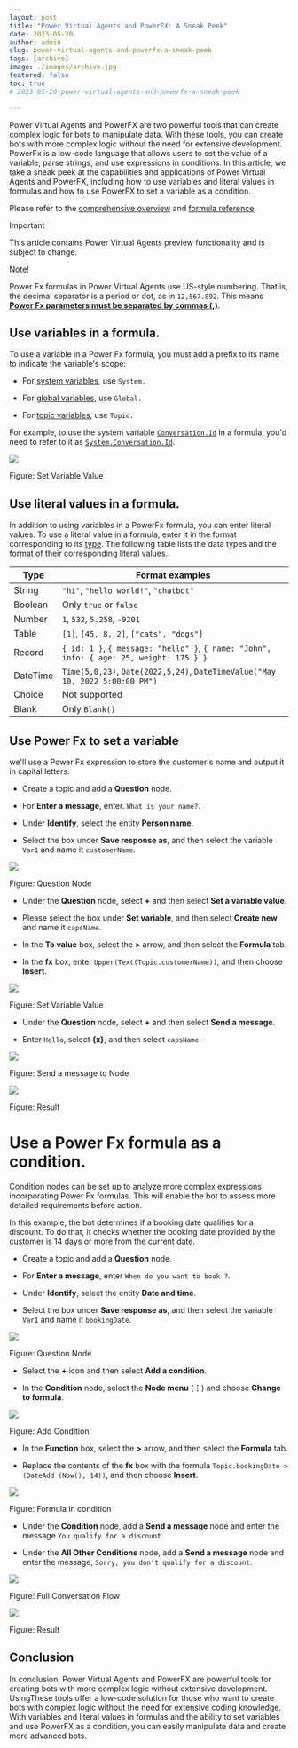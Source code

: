 ```yaml
---
layout: post
title: "Power Virtual Agents and PowerFX: A Sneak Peek"
date: 2023-05-20
author: admin
slug: power-virtual-agents-and-powerfx-a-sneak-peek
tags: [archive]
image: ./images/archive.jpg
featured: false
toc: true
# 2023-05-20-power-virtual-agents-and-powerfx-a-sneak-peek

---
```


Power Virtual Agents and PowerFX are two powerful tools that can create complex logic for bots to manipulate data. With these tools, you can create bots with more complex logic without the need for extensive development. PowerFx is a low-code language that allows users to set the value of a variable, parse strings, and use expressions in conditions. In this article, we take a sneak peek at the capabilities and applications of Power Virtual Agents and PowerFX, including how to use variables and literal values in formulas and how to use PowerFX to set a variable as a condition.

Please refer to the [comprehensive overview](https://learn.microsoft.com/en-us/power-platform/power-fx/overview) and [formula reference](https://learn.microsoft.com/en-us/power-platform/power-fx/formula-reference).

 Important

 This article contains Power Virtual Agents preview functionality and is subject to change.

 Note!  

 Power Fx formulas in Power Virtual Agents use US-style numbering. That is, the decimal separator is a period or dot, as in `12,567.892`. This means [**Power Fx parameters must be separated by commas (,)**](https://learn.microsoft.com/en-us/power-platform/power-fx/expression-grammar#separators).

## **Use variables in a formula.**

To use a variable in a Power Fx formula, you must add a prefix to its name to indicate the variable's scope:

* For [system variables](https://learn.microsoft.com/en-us/power-virtual-agents/preview/authoring-variables#system-variables), use `System.`
  
* For [global variables](https://learn.microsoft.com/en-us/power-virtual-agents/preview/authoring-variables-bot), use `Global.`
  
* For [topic variables](https://learn.microsoft.com/en-us/power-virtual-agents/preview/authoring-variables), use `Topic.`
  

For example, to use the system variable [`Conversation.Id`](http://Conversation.Id) in a formula, you'd need to refer to it as [`System.Conversation.Id`](http://System.Conversation.Id).

![]({{site.baseurl}}/images/clhvwrsyx029408nv61zsfy8u.md/e33e92da-801f-4002-a5d1-e9fbb9e94cb0.png)

Figure: Set Variable Value

## **Use literal values in a formula.**

In addition to using variables in a PowerFx formula, you can enter literal values. To use a literal value in a formula, enter it in the format corresponding to its [type](https://learn.microsoft.com/en-us/power-virtual-agents/preview/authoring-variables#variable-types). The following table lists the data types and the format of their corresponding literal values.

| Type | Format examples |
| --- | --- |
| String | `"hi"`, `"hello world!"`, `"chatbot"` |
| Boolean | Only `true` or `false` |
| Number | `1`, `532`, `5.258`, `-9201` |
| Table | `[1]`, `[45, 8, 2]`, `["cats", "dogs"]` |
| Record | `{ id: 1 }`, `{ message: "hello" }`, `{ name: "John", info: { age: 25, weight: 175 } }` |
| DateTime | `Time(5,0,23)`, `Date(2022,5,24)`, `DateTimeValue("May 10, 2022 5:00:00 PM")` |
| Choice | Not supported |
| Blank | Only `Blank()` |

## **Use Power Fx to set a variable**

we'll use a Power Fx expression to store the customer's name and output it in capital letters.

* Create a topic and add a **Question** node.
  
* For **Enter a message**, enter. `What is your name?`.
  
* Under **Identify**, select the entity **Person name**.
  
* Select the box under **Save response as**, and then select the variable `Var1` and name it `customerName`.
  

![]({{site.baseurl}}/images/clhvwrsyx029408nv61zsfy8u.md/b2474955-9137-4b45-917a-65f0e820f94b.png)

Figure: Question Node

* Under the **Question** node, select **+** and then select **Set a variable value**.
  
* Please select the box under **Set variable**, and then select **Create new** and name it `capsName`.
  
* In the **To value** box, select the **&gt;** arrow, and then select the **Formula** tab.
  
* In the **fx** box, enter `Upper(Text(Topic.customerName))`, and then choose **Insert**.
  

![]({{site.baseurl}}/images/clhvwrsyx029408nv61zsfy8u.md/c3ec9f2f-d193-4128-8193-10d2930687e3.png)

Figure: Set Variable Value

* Under the **Question** node, select **+** and then select **Send a message**.
  
* Enter `Hello`, select **{x}**, and then select `capsName`.
  

![]({{site.baseurl}}/images/clhvwrsyx029408nv61zsfy8u.md/30e3bf3d-5441-46fa-992d-ea5807474e28.png)

Figure: Send a message to Node

![]({{site.baseurl}}/images/clhvwrsyx029408nv61zsfy8u.md/49bb993a-1caf-4faf-adc3-21b408a54d7f.png)

Figure: Result

# **Use a Power Fx formula as a condition.**

Condition nodes can be set up to analyze more complex expressions incorporating Power Fx formulas. This will enable the bot to assess more detailed requirements before action.

In this example, the bot determines if a booking date qualifies for a discount. To do that, it checks whether the booking date provided by the customer is 14 days or more from the current date.

* Create a topic and add a **Question** node.
  
* For **Enter a message**, enter `When do you want to book ?`.
  
* Under **Identify**, select the entity **Date and time**.
  
* Select the box under **Save response as**, and then select the variable `Var1` and name it `bookingDate`.
  

![]({{site.baseurl}}/images/clhvwrsyx029408nv61zsfy8u.md/def8438a-974b-41d7-a3a8-6412e32f1354.png)

Figure: Question Node

* Select the **+** icon and then select **Add a condition**.
  
* In the **Condition** node, select the **Node menu** (**⋮**) and choose **Change to formula**.
  

![]({{site.baseurl}}/images/clhvwrsyx029408nv61zsfy8u.md/4a9de0f9-0991-458d-94a4-1b573b7ae384.png)

Figure: Add Condition

* In the **Function** box, select the **&gt;** arrow, and then select the **Formula** tab.
  
* Replace the contents of the **fx** box with the formula `Topic.bookingDate > (DateAdd (Now(), 14))`, and then choose **Insert**.
  

![]({{site.baseurl}}/images/clhvwrsyx029408nv61zsfy8u.md/1e28b474-1252-470f-a835-3b5a7bfd387a.png)

Figure: Formula in condition

* Under the **Condition** node, add a **Send a message** node and enter the message `You qualify for a discount`.
  
* Under the **All Other Conditions** node, add a **Send a message** node and enter the message, `Sorry, you don't qualify for a discount`.
  

![]({{site.baseurl}}/images/clhvwrsyx029408nv61zsfy8u.md/b55e4f2c-0ae8-48d1-a01d-fb002f634fea.png)

Figure: Full Conversation Flow

![]({{site.baseurl}}/images/clhvwrsyx029408nv61zsfy8u.md/7b0a60b3-2d03-4269-b8ef-d0fff873cd4d.png)

Figure: Result

## Conclusion

In conclusion, Power Virtual Agents and PowerFX are powerful tools for creating bots with more complex logic without extensive development. UsingThese tools offer a low-code solution for those who want to create bots with complex logic without the need for extensive coding knowledge. With variables and literal values in formulas and the ability to set variables and use PowerFX as a condition, you can easily manipulate data and create more advanced bots.
